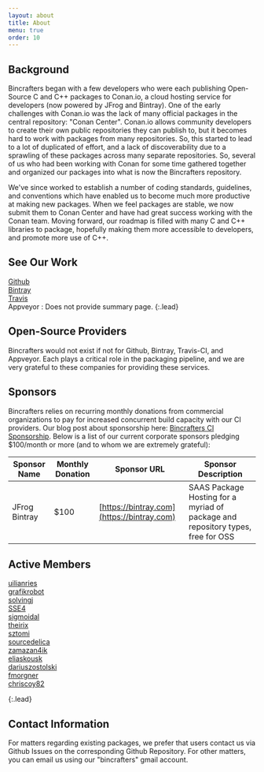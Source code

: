 ```yaml
---
layout: about
title: About
menu: true
order: 10
---
```

## Background  
Bincrafters began with a few developers who were each publishing Open-Source C and C++ packages to Conan.io, a cloud hosting service for developers (now powered by JFrog and Bintray). One of the early challenges with Conan.io was the lack of many official packages in the central repository: "Conan Center".  Conan.io allows community developers to create their own public repositories they can publish to, but it becomes hard to work with packages from many repositories. So, this started to lead to a lot of duplicated of effort, and a lack of discoverability due to a sprawling of these packages across many separate repositories.  So, several of us who had been working with Conan for some time gathered together and organized our packages into what is now the Bincrafters repository.  

We've since worked to establish a number of coding standards, guidelines, and conventions which have enabled us to become much more productive at making new packages.  When we feel packages are stable, we now submit them to Conan Center and have had great success working with the Conan team.  Moving forward, our roadmap is filled with many C and C++ libraries to package, hopefully making them more accessible to developers, and promote more use of C++.   

## See Our Work  
[Github](https://github.com/bincrafters)  
[Bintray](https://bintray.com/bincrafters)  
[Travis](https://travis-ci.org/bincrafters)  
Appveyor : Does not provide summary page. 
{:.lead}

## Open-Source Providers  
Bincrafters would not exist if not for Github, Bintray, Travis-CI, and Appveyor. Each plays a critical role in the packaging pipeline, and we are very grateful to these companies for providing these services. 

## Sponsors  
Bincrafters relies on recurring monthly donations from commercial organizations to pay for increased concurrent build capacity with our CI providers.  Our blog post about sponsorship here: [Bincrafters CI Sponsorship](https://bincrafters.github.io/2017/11/20/Continuous-Integration-Sponsorship/).  Below is a list of our current corporate sponsors pledging $100/month or more (and to whom we are extremely grateful):

|Sponsor Name| Monthly Donation| Sponsor URL| Sponsor Description| 
|----------------|--------------------|---------------|-----------------------|
|JFrog Bintray  | $100					| [https://bintray.com](https://bintray.com)| SAAS Package Hosting for a myriad of package and repository types, free for OSS|

## Active Members  
[uilianries](https://github.com/uilianries)  
[grafikrobot](https://github.com/grafikrobot)  
[solvingj](https://github.com/solvingj)  
[SSE4](https://github.com/SSE4)  
[sigmoidal](https://www.npcglib.org/~stathis/blog)  
[theirix](https://github.com/theirix)  
[sztomi](https://github.com/sztomi)  
[sourcedelica](https://github.com/sourcedelica)  
[zamazan4ik](https://github.com/zamazan4ik)  
[eliaskousk](https://github.com/eliaskousk)  
[dariuszostolski](https://github.com/dariuszostolski)  
[fmorgner](https://github.com/fmorgner)  
[chriscoy82](chriscoy82)  

{:.lead}

## Contact Information  
For matters regarding existing packages, we prefer that users contact us via Github Issues on the corresponding Github Repository.  For other matters, you can email us using our "bincrafters" gmail account. 